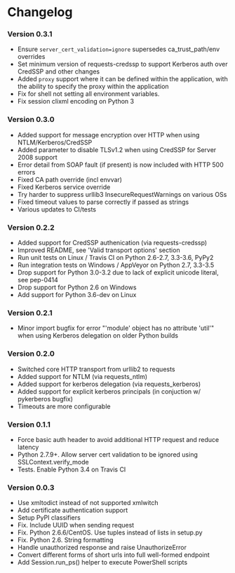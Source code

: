 # Changelog

### Version 0.3.1
- Ensure `server_cert_validation=ignore` supersedes ca_trust_path/env overrides
- Set minimum version of requests-credssp to support Kerberos auth over CredSSP and other changes
- Added `proxy` support where it can be defined within the application, with the ability to specify the proxy within the application
- Fix for shell not setting all environment variables.
- Fix session clixml encoding on Python 3

### Version 0.3.0
- Added support for message encryption over HTTP when using NTLM/Kerberos/CredSSP
- Added parameter to disable TLSv1.2 when using CredSSP for Server 2008 support
- Error detail from SOAP fault (if present) is now included with HTTP 500 errors
- Fixed CA path override (incl envvar)
- Fixed Kerberos service override
- Try harder to suppress urllib3 InsecureRequestWarnings on various OSs
- Fixed timeout values to parse correctly if passed as strings
- Various updates to CI/tests

### Version 0.2.2
- Added support for CredSSP authenication (via requests-credssp)
- Improved README, see 'Valid transport options' section
- Run unit tests on Linux / Travis CI on Python 2.6-2.7, 3.3-3.6, PyPy2
- Run integration tests on Windows / AppVeyor on Python 2.7, 3.3-3.5
- Drop support for Python 3.0-3.2 due to lack of explicit unicode literal, see pep-0414
- Drop support for Python 2.6 on Windows
- Add support for Python 3.6-dev on Linux

### Version 0.2.1
- Minor import bugfix for error "'module' object has no attribute 'util'" when using Kerberos delegation on older Python builds

### Version 0.2.0
- Switched core HTTP transport from urllib2 to requests
- Added support for NTLM (via requests_ntlm)
- Added support for kerberos delegation (via requests_kerberos)
- Added support for explicit kerberos principals (in conjuction w/ pykerberos bugfix)
- Timeouts are more configurable

### Version 0.1.1
- Force basic auth header to avoid additional HTTP request and reduce latency
- Python 2.7.9+. Allow server cert validation to be ignored using SSLContext.verify_mode
- Tests. Enable Python 3.4 on Travis CI

### Version 0.0.3

- Use xmltodict instead of not supported xmlwitch
- Add certificate authentication support
- Setup PyPI classifiers
- Fix. Include UUID when sending request
- Fix. Python 2.6.6/CentOS. Use tuples instead of lists in setup.py
- Fix. Python 2.6. String formatting
- Handle unauthorized response and raise UnauthorizeError
- Convert different forms of short urls into full well-formed endpoint
- Add Session.run_ps() helper to execute PowerShell scripts
